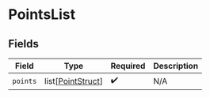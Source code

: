 # PointsList


## Fields

| Field                                                   | Type                                                    | Required                                                | Description                                             |
| ------------------------------------------------------- | ------------------------------------------------------- | ------------------------------------------------------- | ------------------------------------------------------- |
| `points`                                                | list[[PointStruct](../../models/shared/pointstruct.md)] | :heavy_check_mark:                                      | N/A                                                     |